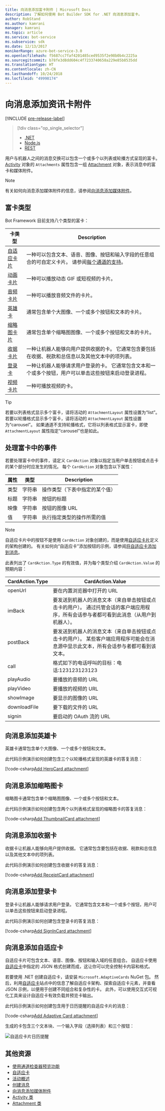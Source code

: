 ```yaml
---
title: 向消息添加富卡附件 | Microsoft Docs
description: 了解如何使用 Bot Builder SDK for .NET 向消息添加富卡。
author: RobStand
ms.author: kamrani
manager: kamrani
ms.topic: article
ms.service: bot-service
ms.subservice: sdk
ms.date: 12/13/2017
monikerRange: azure-bot-service-3.0
ms.openlocfilehash: f5687cc7faf4201485ced9535f2e98b0b4c2225a
ms.sourcegitcommit: b78fe3d8dd604c4f7233740658a229e85b8535dd
ms.translationtype: HT
ms.contentlocale: zh-CN
ms.lasthandoff: 10/24/2018
ms.locfileid: "49998174"
---
```

# <a name="add-rich-card-attachments-to-messages"></a>向消息添加资讯卡附件

[!INCLUDE [pre-release-label](../includes/pre-release-label-v3.md)]

> [!div class="op_single_selector"]
> - [.NET](../dotnet/bot-builder-dotnet-add-rich-card-attachments.md)
> - [Node.js](../nodejs/bot-builder-nodejs-send-rich-cards.md)
> - [REST](../rest-api/bot-framework-rest-connector-add-rich-cards.md)

用户与机器人之间的消息交换可以包含一个或多个以列表或轮播方式呈现的富卡。 <a href="https://docs.botframework.com/en-us/csharp/builder/sdkreference/dc/d2f/class_microsoft_1_1_bot_1_1_connector_1_1_activity.html" target="_blank">Activity</a> 对象的 `Attachments` 属性包含一组 <a href="https://docs.microsoft.com/en-us/dotnet/api/microsoft.bot.connector.attachments?view=botconnector-3.12.2.4" target="_blank">Attachment</a> 对象，表示消息中的富卡和媒体附件。 

> [!NOTE]
> 有关如何向消息添加媒体附件的信息，请参阅[向消息添加媒体附件](bot-builder-dotnet-add-media-attachments.md)。

## <a name="types-of-rich-cards"></a>富卡类型

Bot Framework 目前支持八个类型的富卡： 

| 卡类型 | Description |
|----|----|
| <a href="/adaptive-cards/get-started/bots">自适应卡片</a> | 一种可以包含文本、语音、图像、按钮和输入字段的任意组合的可自定义卡片。 请参阅[每个通道的支持](/adaptive-cards/get-started/bots#channel-status)。  |
| [动画卡片][animationCard] | 一种可以播放动态 GIF 或短视频的卡片。 |
| [音频卡片][audioCard] | 一种可以播放音频文件的卡片。 |
| [英雄卡][heroCard] | 通常包含单个大图像、一个或多个按钮和文本的卡片。 |
| [缩略图卡片][thumbnailCard] | 通常包含单个缩略图图像、一个或多个按钮和文本的卡片。 |
| [收据卡片][receiptCard] | 一种让机器人能够向用户提供收据的卡。 它通常包含要包括在收据、税款和总信息以及其他文本中的项列表。 |
| [登录卡][signinCard] | 一种让机器人能够请求用户登录的卡。 它通常包含文本和一个或多个按钮，用户可以单击这些按钮来启动登录进程。 |
| [视频卡片][videoCard] | 一种可播放视频的卡。 |

> [!TIP]
> 若要以列表格式显示多个富卡，请将活动的 `AttachmentLayout` 属性设置为“list”。 若要以轮播格式显示多个富卡，请将活动的 `AttachmentLayout` 属性设置为“carousel”。 如果通道不支持轮播格式，它将以列表格式显示富卡，即使 `AttachmentLayout` 属性指定“carousel”也是如此。

## <a name="process-events-within-rich-cards"></a>处理富卡中的事件

若要处理富卡中的事件，请定义 `CardAction` 对象以指定当用户单击按钮或点击卡的某个部分时应发生的情况。 每个 `CardAction` 对象包含以下属性：

| 属性 | 类型 | Description | 
|----|----|----|
| 类型 | 字符串 | 操作类型（下表中指定的某个值） |
| 标题 | 字符串 | 按钮的标题 |
| 映像 | 字符串 | 按钮的图像 URL |
| 值 | 字符串 | 执行指定类型的操作所需的值 |

> [!NOTE]
> 自适应卡片中的按钮不是使用 `CardAction` 对象创建的，而是使用<a href="http://adaptivecards.io" target="_blank">自适应卡片</a>定义的架构创建的。 有关如何向“自适应卡”添加按钮的示例，请参阅[将自适应卡添加到消息](#adaptive-card)。

此表列出了 `CardAction.Type` 的有效值，并为每个类型介绍 `CardAction.Value` 的预期内容：

| CardAction.Type | CardAction.Value | 
|----|----|
| openUrl | 要在内置浏览器中打开的 URL |
| imBack | 要发送到机器人的消息文本（来自单击按钮或点击卡的用户）。 通过托管会话的客户端应用程序，所有会话参与者都可看到此消息（从用户到机器人）。 |
| postBack | 要发送到机器人的消息文本（来自单击按钮或点击卡的用户）。 某些客户端应用程序可能会在消息源中显示此文本，所有会话参与者都可看到该文本。 |
| call | 格式如下的电话呼叫的目标：电话:123123123123 |
| playAudio | 要播放的音频的 URL |
| playVideo | 要播放的视频的 URL |
| showImage | 要显示的图像的 URL |
| downloadFile | 要下载的文件的 URL |
| signin | 要启动的 OAuth 流的 URL |

## <a name="add-a-hero-card-to-a-message"></a>向消息添加英雄卡

英雄卡通常包含单个大图像、一个或多个按钮和文本。 

此代码示例演示如何创建包含三个以轮播格式呈现的英雄卡的答复消息： 

[!code-csharp[Add HeroCard attachment](../includes/code/dotnet-add-attachments.cs#addHeroCardAttachment)]

## <a name="add-a-thumbnail-card-to-a-message"></a>向消息添加缩略图卡

缩略图卡通常包含单个缩略图图像、一个或多个按钮和文本。 

此代码示例演示如何创建包含两个以列表格式呈现的缩略图卡的答复消息： 

[!code-csharp[Add ThumbnailCard attachment](../includes/code/dotnet-add-attachments.cs#addThumbnailCardAttachment)]

## <a name="add-a-receipt-card-to-a-message"></a>向消息添加收据卡

收据卡让机器人能够向用户提供收据。 它通常包含要包括在收据、税款和总信息以及其他文本中的项列表。 

此代码示例演示如何创建包含收据卡的答复消息： 

[!code-csharp[Add ReceiptCard attachment](../includes/code/dotnet-add-attachments.cs#addReceiptCardAttachment)]

## <a name="add-a-sign-in-card-to-a-message"></a>向消息添加登录卡

登录卡让机器人能够请求用户登录。 它通常包含文本和一个或多个按钮，用户可以单击这些按钮来启动登录进程。 

此代码示例演示如何创建包含登录卡的答复消息：

[!code-csharp[Add SignInCard attachment](../includes/code/dotnet-add-attachments.cs#addSignInCardAttachment)]

## <a id="adaptive-card"></a> 向消息添加自适应卡

自适应卡片可包含文本、语音、图像、按钮和输入域的任意组合。 自适应卡使用<a href="http://adaptivecards.io" target="_blank">自适应卡</a>中指定的 JSON 格式创建而成，这让你可以完全控制卡内容和格式。 

若要使用 .NET 创建自适应卡，请安装 `Microsoft.AdaptiveCards` NuGet 包。 然后，利用<a href="http://adaptivecards.io" target="_blank">自适应卡</a>站点中的信息了解自适应卡架构、探索自适应卡元素，并查看 JSON 示例，以便用于创建不同组合和复杂性的卡。 此外，可以使用交互式可视化工具来设计自适应卡有效负载并预览卡输出。

此代码示例演示如何创建包含用于日历提醒的自适应卡片的消息： 

[!code-csharp[Add Adaptive Card attachment](../includes/code/dotnet-add-attachments.cs#addAdaptiveCardAttachment)]

生成的卡包含三个文本块、一个输入字段（选择列表）和三个按钮：

![自适应卡片日历提醒](../media/adaptive-card-reminder.png)

## <a name="additional-resources"></a>其他资源

- [使用通道检查器预览功能][inspector]
- <a href="http://adaptivecards.io" target="_blank">自适应卡</a>
- [活动概述](bot-builder-dotnet-activities.md)
- [创建消息](bot-builder-dotnet-create-messages.md)
- [向消息添加媒体附件](bot-builder-dotnet-add-media-attachments.md)
- <a href="https://docs.botframework.com/en-us/csharp/builder/sdkreference/dc/d2f/class_microsoft_1_1_bot_1_1_connector_1_1_activity.html" target="_blank">Activity 类</a>
- <a href="https://docs.microsoft.com/en-us/dotnet/api/microsoft.bot.connector.attachments?view=botconnector-3.12.2.4" target="_blank">Attachment 类</a>

[animationCard]: /dotnet/api/microsoft.bot.connector.animationcard

[audioCard]: /dotnet/api/microsoft.bot.connector.audiocard 

[heroCard]: /dotnet/api/microsoft.bot.connector.herocard 

[thumbnailCard]: /dotnet/api/microsoft.bot.connector.thumbnailcard 

[receiptCard]: /dotnet/api/microsoft.bot.connector.receiptcard 

[signinCard]: /dotnet/api/microsoft.bot.connector.signincard 

[videoCard]: /dotnet/api/microsoft.bot.connector.videocard

[inspector]: ../bot-service-channel-inspector.md
